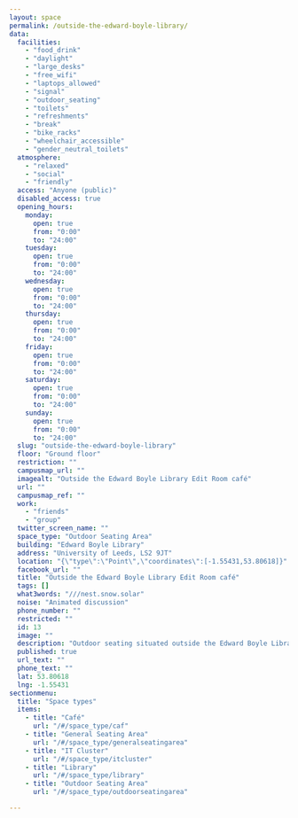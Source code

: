 ```yaml
---
layout: space
permalink: /outside-the-edward-boyle-library/
data:
  facilities:
    - "food_drink"
    - "daylight"
    - "large_desks"
    - "free_wifi"
    - "laptops_allowed"
    - "signal"
    - "outdoor_seating"
    - "toilets"
    - "refreshments"
    - "break"
    - "bike_racks"
    - "wheelchair_accessible"
    - "gender_neutral_toilets"
  atmosphere:
    - "relaxed"
    - "social"
    - "friendly"
  access: "Anyone (public)"
  disabled_access: true
  opening_hours:
    monday:
      open: true
      from: "0:00"
      to: "24:00"
    tuesday:
      open: true
      from: "0:00"
      to: "24:00"
    wednesday:
      open: true
      from: "0:00"
      to: "24:00"
    thursday:
      open: true
      from: "0:00"
      to: "24:00"
    friday:
      open: true
      from: "0:00"
      to: "24:00"
    saturday:
      open: true
      from: "0:00"
      to: "24:00"
    sunday:
      open: true
      from: "0:00"
      to: "24:00"
  slug: "outside-the-edward-boyle-library"
  floor: "Ground floor"
  restriction: ""
  campusmap_url: ""
  imagealt: "Outside the Edward Boyle Library Edit Room café"
  url: ""
  campusmap_ref: ""
  work:
    - "friends"
    - "group"
  twitter_screen_name: ""
  space_type: "Outdoor Seating Area"
  building: "Edward Boyle Library"
  address: "University of Leeds, LS2 9JT"
  location: "{\"type\":\"Point\",\"coordinates\":[-1.55431,53.80618]}"
  facebook_url: ""
  title: "Outside the Edward Boyle Library Edit Room café"
  tags: []
  what3words: "///nest.snow.solar"
  noise: "Animated discussion"
  phone_number: ""
  restricted: ""
  id: 13
  image: ""
  description: "Outdoor seating situated outside the Edward Boyle Library"
  published: true
  url_text: ""
  phone_text: ""
  lat: 53.80618
  lng: -1.55431
sectionmenu:
  title: "Space types"
  items:
    - title: "Café"
      url: "/#/space_type/caf"
    - title: "General Seating Area"
      url: "/#/space_type/generalseatingarea"
    - title: "IT Cluster"
      url: "/#/space_type/itcluster"
    - title: "Library"
      url: "/#/space_type/library"
    - title: "Outdoor Seating Area"
      url: "/#/space_type/outdoorseatingarea"

---
```

